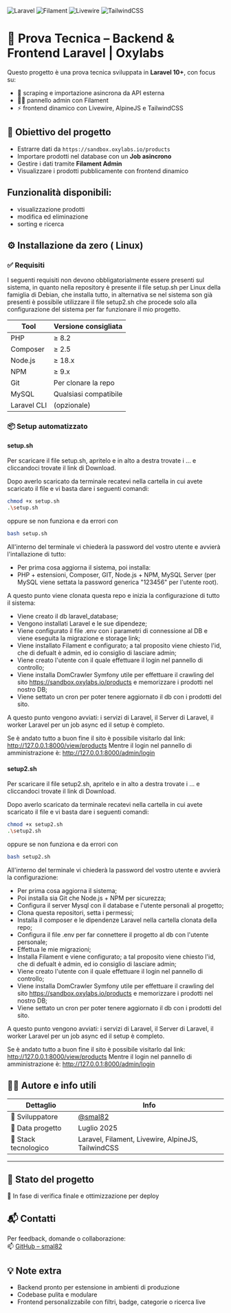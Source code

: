 
![Laravel](https://img.shields.io/badge/Laravel-10.0-red.svg)
![Filament](https://img.shields.io/badge/Filament-Admin-blue.svg)
![Livewire](https://img.shields.io/badge/Livewire-Ready-green.svg)
![TailwindCSS](https://img.shields.io/badge/TailwindCSS-3.x-teal.svg)

# 🧪 Prova Tecnica – Backend & Frontend Laravel | Oxylabs

Questo progetto è una prova tecnica sviluppata in **Laravel 10+**, con focus su:
- 🧱 scraping e importazione asincrona da API esterna
- 🧑‍💻 pannello admin con Filament
- ⚡ frontend dinamico con Livewire, AlpineJS e TailwindCSS

## 🧠 Obiettivo del progetto

- Estrarre dati da `https://sandbox.oxylabs.io/products`
- Importare prodotti nel database con un **Job asincrono**
- Gestire i dati tramite **Filament Admin**
- Visualizzare i prodotti pubblicamente con frontend dinamico

## Funzionalità disponibili:

- visualizzazione prodotti
- modifica ed eliminazione
- sorting e ricerca

## ⚙️ Installazione da zero ( Linux)

### ✅ Requisiti

I seguenti requisiti non devono obbligatorialmente essere presenti sul sistema, in quanto nella repository è presente il file setup.sh per Linux della famiglia di Debian, che installa tutto, in alternativa se nel sistema son già presenti è possibile utilizzare il file setup2.sh che procede solo alla configurazione del sistema per far funzionare il mio progetto.

| Tool         | Versione consigliata |
|--------------|----------------------|
| PHP          | ≥ 8.2                |
| Composer     | ≥ 2.5                |
| Node.js      | ≥ 18.x               |
| NPM          | ≥ 9.x                |
| Git          | Per clonare la repo |
| MySQL  | Qualsiasi compatibile |
| Laravel CLI  | (opzionale)          |

### 📦 Setup automatizzato

#### setup.sh

Per scaricare il file setup.sh, apritelo e in alto a destra trovate i ... e cliccandoci trovate il link di Download.

Dopo averlo scaricato da terminale recatevi nella cartella in cui avete scaricato il file e vi basta dare i seguenti comandi:
```BASH
chmod +x setup.sh
.\setup.sh
```
oppure se non funziona e da errori con
```BASH
bash setup.sh
```
All'interno del terminale vi chiederà la password del vostro utente e avvierà l'intallazione di tutto:
- Per prima cosa aggiorna il sistema, poi installa:
- PHP + estensioni, Composer, GIT, Node.js + NPM, MySQL Server (per MySQL viene settata la password generica "123456" per l'utente root).

A questo punto viene clonata questa repo e inizia la configurazione di tutto il sistema:
- Viene creato il db laravel_database;
- Vengono installati Laravel e le sue dipendeze;
- Viene configurato il file .env con i parametri di connessione al DB e viene eseguita la migrazione e storage link;
- Viene installato Filament e configurato; a tal proposito viene chiesto l'id, che di defualt è admin, ed io consiglio di lasciare admin;
- Viene creato l'utente con il quale effettuare il login nel pannello di controllo;
- Viene installa DomCrawler Symfony utile per effettuare il crawling del sito https://sandbox.oxylabs.io/products e memorizzare i prodotti nel nostro DB;
- Viene settato un cron per poter tenere aggiornato il db con i prodotti del sito.

A questo punto vengono avviati: i servizi di Laravel, il Server di Laravel, il worker Laravel per un job async ed il setup è completo.

Se è andato tutto a buon fine il sito è possibile visitarlo dal link: http://127.0.0.1:8000/view/products
Mentre il login nel pannello di amministrazione è: http://127.0.0.1:8000/admin/login

#### setup2.sh

Per scaricare il file setup2.sh, apritelo e in alto a destra trovate i ... e cliccandoci trovate il link di Download.

Dopo averlo scaricato da terminale recatevi nella cartella in cui avete scaricato il file e vi basta dare i seguenti comandi:
```BASH
chmod +x setup2.sh
.\setup2.sh
```
oppure se non funziona e da errori con
```BASH
bash setup2.sh
```
All'interno del terminale vi chiederà la password del vostro utente e avvierà la configurazione:
- Per prima cosa aggiorna il sistema;
- Poi installa sia Git che Node.js + NPM per sicurezza;
- Configura il server Mysql con il database e l'utente personali al progetto;
- Clona questa repositori, setta i permessi;
- Installa il composer e le dipendenze Laravel nella cartella clonata della repo;
- Configura il file .env per far connettere il progetto al db con l'utente personale;
- Effettua le mie migrazioni;
- Installa Filament e viene configurato; a tal proposito viene chiesto l'id, che di defualt è admin, ed io consiglio di lasciare admin;
- Viene creato l'utente con il quale effettuare il login nel pannello di controllo;
- Viene installa DomCrawler Symfony utile per effettuare il crawling del sito https://sandbox.oxylabs.io/products e memorizzare i prodotti nel nostro DB;
- Viene settato un cron per poter tenere aggiornato il db con i prodotti del sito.

A questo punto vengono avviati: i servizi di Laravel, il Server di Laravel, il worker Laravel per un job async ed il setup è completo.

Se è andato tutto a buon fine il sito è possibile visitarlo dal link: http://127.0.0.1:8000/view/products
Mentre il login nel pannello di amministrazione è: http://127.0.0.1:8000/admin/login

## 👨‍💻 Autore e info utili

| Dettaglio            | Info                                  |
|----------------------|----------------------------------------|
| 👤 Sviluppatore       | [@smal82](https://github.com/smal82)   |
| 📅 Data progetto      | Luglio 2025                            |
| 🔧 Stack tecnologico  | Laravel, Filament, Livewire, AlpineJS, TailwindCSS |
---

## 🚧 Stato del progetto

🧪 In fase di verifica finale e ottimizzazione per deploy

## 📬 Contatti

Per feedback, domande o collaborazione:  
📫 [GitHub – smal82](https://github.com/smal82)

## 💡 Note extra

- Backend pronto per estensione in ambienti di produzione
- Codebase pulita e modulare
- Frontend personalizzabile con filtri, badge, categorie o ricerca live
